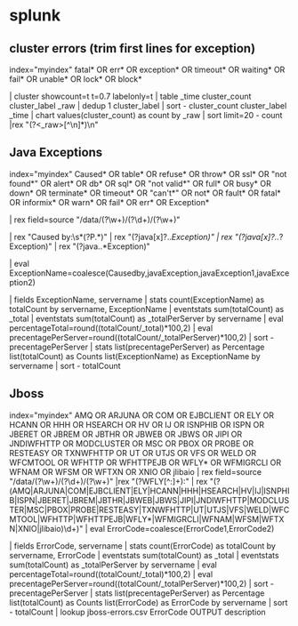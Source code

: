 # splunk

## cluster errors (trim first lines for exception)
index="myindex"  fatal* OR err* OR exception* OR timeout* OR waiting* OR fail* OR unable* OR lock* OR block*

| cluster showcount=t t=0.7 labelonly=t | table _time cluster_count cluster_label _raw  | dedup 1 cluster_label | sort - cluster_count cluster_label _time  | chart values(cluster_count) as count by _raw  | sort limit=20 - count 
|rex "(?<_raw>[^\n]*)\n"

## Java Exceptions
index="myindex" Caused* OR table* OR refuse* OR throw* OR ssl* OR "not found*" OR alert* OR db* OR sql* OR "not valid*" OR full* OR busy* OR down* OR terminate* OR timeout* OR "can't*" OR not* OR fault* OR fatal* OR informix* OR warn* OR fail* OR err* OR  Exception*   

| rex field=source  "\/data\/(?<product>\w+)\/(?<date>\d+)\/(?<servername>\w+)" 
  
| rex "Caused by:\s*(?P<Causedby>.*)"
| rex "(?<javaException>java[x]?\..*Exception)"
| rex "(?<javaException1>java[x]?\..*?Exception)"
| rex "(?<javaException2>java\..*Exception)"

| eval ExceptionName=coalesce(Causedby,javaException,javaException1,javaException2)

| fields ExceptionName, servername 
| stats count(ExceptionName) as totalCount by servername, ExceptionName
| eventstats sum(totalCount) as _total
| eventstats sum(totalCount) as _totalPerServer by servername
| eval percentageTotal=round((totalCount/_total)*100,2) 
| eval precentagePerServer=round((totalCount/_totalPerServer)*100,2) | sort -precentagePerServer
| stats list(precentagePerServer) as Percentage list(totalCount) as Counts list(ExceptionName) as ExceptionName by servername 
| sort - totalCount

 ## Jboss
 
index="myindex" AMQ OR ARJUNA OR COM OR EJBCLIENT OR ELY OR HCANN OR HHH OR HSEARCH OR HV OR IJ OR ISNPHIB OR ISPN OR JBERET OR JBREM OR JBTHR OR JBWEB OR JBWS OR JIPI OR JNDIWFHTTP OR MODCLUSTER OR MSC OR PBOX OR PROBE OR RESTEASY OR TXNWFHTTP OR UT OR UTJS OR VFS OR WELD OR WFCMTOOL OR WFHTTP OR WFHTTPEJB OR WFLY* OR WFMIGRCLI OR WFNAM OR WFSM OR WFTXN OR XNIO OR jlibaio  | rex field=source "\/data\/(?<product>\w+)\/(?<date>\d+)\/(?<servername>\w+)" 
|rex "(?<ErrorCode1>WFLY[^:]+):" 
| rex "(?<ErrorCode2>(AMQ|ARJUNA|COM|EJBCLIENT|ELY|HCANN|HHH|HSEARCH|HV|IJ|ISNPHIB|ISPN|JBERET|JBREM|JBTHR|JBWEB|JBWS|JIPI|JNDIWFHTTP|MODCLUSTER|MSC|PBOX|PROBE|RESTEASY|TXNWFHTTP|UT|UTJS|VFS|WELD|WFCMTOOL|WFHTTP|WFHTTPEJB|WFLY*|WFMIGRCLI|WFNAM|WFSM|WFTXN|XNIO|jlibaio)\d+)" 
| eval ErrorCode=coalesce(ErrorCode1,ErrorCode2)

| fields ErrorCode, servername 
| stats count(ErrorCode) as totalCount by servername, ErrorCode
| eventstats sum(totalCount) as _total
| eventstats sum(totalCount) as _totalPerServer by servername
| eval percentageTotal=round((totalCount/_total)*100,2) 
| eval precentagePerServer=round((totalCount/_totalPerServer)*100,2) | sort -precentagePerServer
| stats list(precentagePerServer) as Percentage list(totalCount) as Counts list(ErrorCode) as ErrorCode by servername 
| sort - totalCount | lookup jboss-errors.csv ErrorCode  OUTPUT  description
